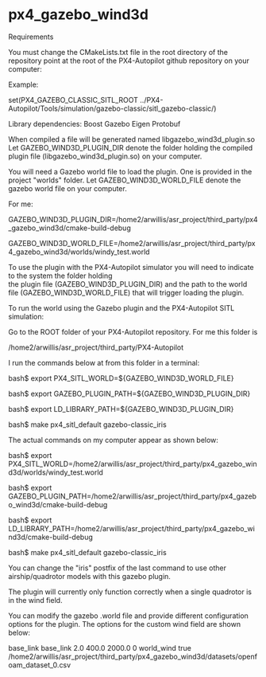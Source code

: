# px4_gazebo_wind3d

Requirements

You must change the CMakeLists.txt file in the root directory of the repository point at the root of the PX4-Autopilot github repository on your computer:

Example:

set(PX4_GAZEBO_CLASSIC_SITL_ROOT ../PX4-Autopilot/Tools/simulation/gazebo-classic/sitl_gazebo-classic/)

Library dependencies:
Boost
Gazebo
Eigen
Protobuf

When compiled a file will be generated named libgazebo_wind3d_plugin.so
Let GAZEBO_WIND3D_PLUGIN_DIR denote the folder holding the compiled plugin file (libgazebo_wind3d_plugin.so) on your computer.

You will need a Gazebo world file to load the plugin. One is provided in the project "worlds" folder. 
Let GAZEBO_WIND3D_WORLD_FILE denote the gazebo world file on your computer.

For me:

GAZEBO_WIND3D_PLUGIN_DIR=/home2/arwillis/asr_project/third_party/px4_gazebo_wind3d/cmake-build-debug

GAZEBO_WIND3D_WORLD_FILE=/home2/arwillis/asr_project/third_party/px4_gazebo_wind3d/worlds/windy_test.world

To use the plugin with the PX4-Autopilot simulator you will need to indicate to the system the folder holding  
the plugin file (GAZEBO_WIND3D_PLUGIN_DIR) and the path to the world file (GAZEBO_WIND3D_WORLD_FILE)
that will trigger loading the plugin.

To run the world using the Gazebo plugin and the PX4-Autopilot SITL simulation:

Go to the ROOT folder of your PX4-Autopilot repository. For me this folder is

/home2/arwillis/asr_project/third_party/PX4-Autopilot

I run the commands below at from this folder in a terminal:

bash$ export PX4_SITL_WORLD=${GAZEBO_WIND3D_WORLD_FILE}

bash$ export GAZEBO_PLUGIN_PATH=${GAZEBO_WIND3D_PLUGIN_DIR}

bash$ export LD_LIBRARY_PATH=${GAZEBO_WIND3D_PLUGIN_DIR}

bash$ make px4_sitl_default gazebo-classic_iris

The actual commands on my computer appear as shown below:

bash$ export PX4_SITL_WORLD=/home2/arwillis/asr_project/third_party/px4_gazebo_wind3d/worlds/windy_test.world

bash$ export GAZEBO_PLUGIN_PATH=/home2/arwillis/asr_project/third_party/px4_gazebo_wind3d/cmake-build-debug

bash$ export LD_LIBRARY_PATH=/home2/arwillis/asr_project/third_party/px4_gazebo_wind3d/cmake-build-debug

bash$ make px4_sitl_default gazebo-classic_iris

You can change the "iris" postfix of the last command to use other airship/quadrotor models with this gazebo plugin.

The plugin will currently only function correctly when a single quadrotor is in the wind field.

You can modify the gazebo .world file and provide different configuration options for the plugin. The options for the custom
wind field are shown below:

<frameId>base_link</frameId>
<linkName>base_link</linkName>
<publishRate>2.0</publishRate>
<robotNamespace/>
<windVelocityMean>400.0</windVelocityMean>
<windVelocityMax>2000.0</windVelocityMax>
<windVelocityVariance>0</windVelocityVariance>
<windPubTopic>world_wind</windPubTopic>
<useCustomStaticWindField>true</useCustomStaticWindField>
<customWindFieldPath>/home2/arwillis/asr_project/third_party/px4_gazebo_wind3d/datasets/openfoam_dataset_0.csv</customWindFieldPath>